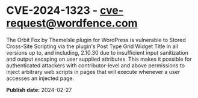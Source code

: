 # CVE-2024-1323 - cve-request@wordfence.com

The Orbit Fox by ThemeIsle plugin for WordPress is vulnerable to Stored Cross-Site Scripting via the plugin's Post Type Grid Widget Title in all versions up to, and including, 2.10.30 due to insufficient input sanitization and output escaping on user supplied attributes. This makes it possible for authenticated attackers with contributor-level and above permissions to inject arbitrary web scripts in pages that will execute whenever a user accesses an injected page.

**Publish date:** 2024-02-27
